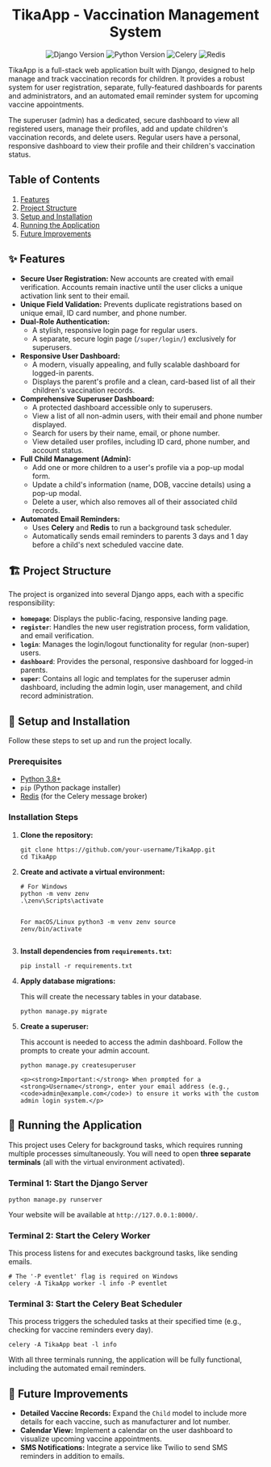 <h1 align="center">TikaApp - Vaccination Management System</h1>

<p align="center">
<img src="https://img.shields.io/badge/Django-4.2-blue.svg" alt="Django Version">
<img src="https://img.shields.io/badge/Python-3.11-blue.svg" alt="Python Version">
<img src="https://img.shields.io/badge/Celery-5.5-brightgreen.svg" alt="Celery">
<img src="https://img.shields.io/badge/Redis-6.2-red.svg" alt="Redis">
</p>

TikaApp is a full-stack web application built with Django, designed to help manage and track vaccination records for children. It provides a robust system for user registration, separate, fully-featured dashboards for parents and administrators, and an automated email reminder system for upcoming vaccine appointments.

The superuser (admin) has a dedicated, secure dashboard to view all registered users, manage their profiles, add and update children's vaccination records, and delete users. Regular users have a personal, responsive dashboard to view their profile and their children's vaccination status.

<h2>Table of Contents</h2>
<ol>
<li><a href="#features">Features</a></li>
<li><a href="#project-structure">Project Structure</a></li>
<li><a href="#setup-and-installation">Setup and Installation</a></li>
<li><a href="#running-the-application">Running the Application</a></li>
<li><a href="#future-improvements">Future Improvements</a></li>
</ol>

<h2 id="features">✨ Features</h2>

<ul>
<li><strong>Secure User Registration:</strong> New accounts are created with email verification. Accounts remain inactive until the user clicks a unique activation link sent to their email.</li>
<li><strong>Unique Field Validation:</strong> Prevents duplicate registrations based on unique email, ID card number, and phone number.</li>
<li><strong>Dual-Role Authentication:</strong>
<ul>
<li>A stylish, responsive login page for regular users.</li>
<li>A separate, secure login page (<code>/super/login/</code>) exclusively for superusers.</li>
</ul>
</li>
<li><strong>Responsive User Dashboard:</strong>
<ul>
<li>A modern, visually appealing, and fully scalable dashboard for logged-in parents.</li>
<li>Displays the parent's profile and a clean, card-based list of all their children's vaccination records.</li>
</ul>
</li>
<li><strong>Comprehensive Superuser Dashboard:</strong>
<ul>
<li>A protected dashboard accessible only to superusers.</li>
<li>View a list of all non-admin users, with their email and phone number displayed.</li>
<li>Search for users by their name, email, or phone number.</li>
<li>View detailed user profiles, including ID card, phone number, and account status.</li>
</ul>
</li>
<li><strong>Full Child Management (Admin):</strong>
<ul>
<li>Add one or more children to a user's profile via a pop-up modal form.</li>
<li>Update a child's information (name, DOB, vaccine details) using a pop-up modal.</li>
<li>Delete a user, which also removes all of their associated child records.</li>
</ul>
</li>
<li><strong>Automated Email Reminders:</strong>
<ul>
<li>Uses <strong>Celery</strong> and <strong>Redis</strong> to run a background task scheduler.</li>
<li>Automatically sends email reminders to parents 3 days and 1 day before a child's next scheduled vaccine date.</li>
</ul>
</li>
</ul>

<h2 id="project-structure">🏗️ Project Structure</h2>

<p>The project is organized into several Django apps, each with a specific responsibility:</p>
<ul>
<li><strong><code>homepage</code></strong>: Displays the public-facing, responsive landing page.</li>
<li><strong><code>register</code></strong>: Handles the new user registration process, form validation, and email verification.</li>
<li><strong><code>login</code></strong>: Manages the login/logout functionality for regular (non-super) users.</li>
<li><strong><code>dashboard</code></strong>: Provides the personal, responsive dashboard for logged-in parents.</li>
<li><strong><code>super</code></strong>: Contains all logic and templates for the superuser admin dashboard, including the admin login, user management, and child record administration.</li>
</ul>

<h2 id="setup-and-installation">🚀 Setup and Installation</h2>

<p>Follow these steps to set up and run the project locally.</p>

<h3>Prerequisites</h3>
<ul>
<li><a href="https://www.python.org/downloads/">Python 3.8+</a></li>
<li><code>pip</code> (Python package installer)</li>
<li><a href="https://redis.io/docs/getting-started/installation/">Redis</a> (for the Celery message broker)</li>
</ul>

<h3>Installation Steps</h3>
<ol>
<li><strong>Clone the repository:</strong>
<pre><code>git clone https://github.com/your-username/TikaApp.git
cd TikaApp</code></pre>
</li>
<li><strong>Create and activate a virtual environment:</strong>
<pre><code># For Windows
python -m venv zenv
.\zenv\Scripts\activate

For macOS/Linux
python3 -m venv zenv
source zenv/bin/activate</code></pre>
</li>
<li><strong>Install dependencies from <code>requirements.txt</code>:</strong>

<pre><code>pip install -r requirements.txt</code></pre>

</li>
<li><strong>Apply database migrations:</strong>
    <p>This will create the necessary tables in your database.</p>

<pre><code>python manage.py migrate</code></pre>

</li>
<li><strong>Create a superuser:</strong>
    <p>This account is needed to access the admin dashboard. Follow the prompts to create your admin account.</p>

<pre><code>python manage.py createsuperuser</code></pre>

    <p><strong>Important:</strong> When prompted for a <strong>Username</strong>, enter your email address (e.g., <code>admin@example.com</code>) to ensure it works with the custom admin login system.</p>
</li>

</ol>

<h2 id="running-the-application">🏃 Running the Application</h2>

<p>This project uses Celery for background tasks, which requires running multiple processes simultaneously. You will need to open <strong>three separate terminals</strong> (all with the virtual environment activated).</p>

<h3>Terminal 1: Start the Django Server</h3>
<pre><code>python manage.py runserver</code></pre>
<p>Your website will be available at <code>http://127.0.0.1:8000/</code>.</p>

<h3>Terminal 2: Start the Celery Worker</h3>
<p>This process listens for and executes background tasks, like sending emails.</p>
<pre><code># The '-P eventlet' flag is required on Windows
celery -A TikaApp worker -l info -P eventlet</code></pre>

<h3>Terminal 3: Start the Celery Beat Scheduler</h3>
<p>This process triggers the scheduled tasks at their specified time (e.g., checking for vaccine reminders every day).</p>
<pre><code>celery -A TikaApp beat -l info</code></pre>
<p>With all three terminals running, the application will be fully functional, including the automated email reminders.</p>

<h2 id="future-improvements">🔮 Future Improvements</h2>

<ul>
<li><strong>Detailed Vaccine Records:</strong> Expand the <code>Child</code> model to include more details for each vaccine, such as manufacturer and lot number.</li>
<li><strong>Calendar View:</strong> Implement a calendar on the user dashboard to visualize upcoming vaccine appointments.</li>
<li><strong>SMS Notifications:</strong> Integrate a service like Twilio to send SMS reminders in addition to emails.</li>
</ul>

